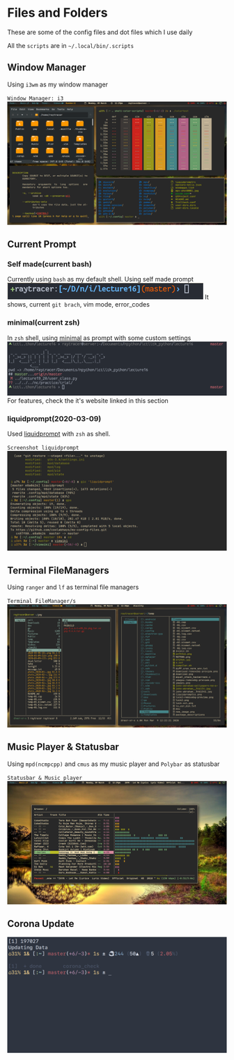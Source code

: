 # Files and Folders

These are some of the config files and dot files which I use daily

All the `scripts` are in `~/.local/bin/.scripts`

## Window Manager
Using `i3wm` as my window manager

`Window Manager: i3`
![i3wm](.local/bin/screenshots/window_manageri3.png)


## Current Prompt

### Self made(current bash)
Currently using `bash` as my default shell. Using self made prompt
![bashprompt](.local/bin/screenshots/bashprompt.png)
It shows, current `git brach`, vim mode, error_codes


### minimal(current zsh)
In `zsh` shell, using [minimal](https://github.com/subnixr/minimal) as prompt with some custom settings
![minimal](.local/bin/screenshots/minimal_zsh.png)
For features, check the it's website linked in this section


### liquidprompt(2020-03-09)

Used [liquidprompt](https://github.com/nojhan/liquidprompt) with `zsh` as shell.

`Screenshot liquidprompt`
![liquidprompt](.local/bin/screenshots/liquidpromptss.png)


## Terminal FileManagers
Using `ranger` and `lf` as terminal file managers

`Terminal FileManager/s`
![filemanagers](.local/bin/screenshots/filemangers_term.png)


## Music Player & Statusbar
Using `mpd(ncmpcpp)` and `cmus` as my music player and `Polybar` as statusbar

`Statusbar & Music player`
![bar&music](.local/bin/screenshots/ncmpcpp&polybar.png)

## Corona Update
![corona](.local/bin/screenshots/corona_check.png)
